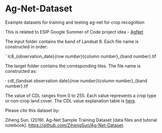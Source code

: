 
# Ag-Net-Dataset

Example datasets for training and testing ag-net for crop recognition

This is related to ESIP Google Summer of Code project idea - [AgNet](https://github.com/ESIPFed/gsoc/issues/13)

The input folder contains the band of Landsat 8. Each file name is constructed in order: 

` lc8_{observation_date}_{row number}_{column number}_{band number}.tif

The target folder contains the corresponding tiles. The file name is constructed as:

· cdl_{landsat observation date}_{row number}_{column number}_{band number}.tif

The value of CDL ranges from 0 to 255. Each value represents a crop type or non-crop land cover. The CDL value explanation table is [here](cdlvalue.csv).

Please cite this dataset by: 

Ziheng Sun. (2019). Ag-Net Sample Training Dataset [data files and tutorial notebook]. https://github.com/ZihengSun/Ag-Net-Dataset.
